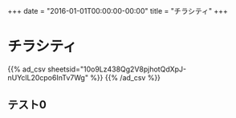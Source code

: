 +++
date = "2016-01-01T00:00:00-00:00"
title = "チラシティ"
+++
# チラシティ

{{% ad_csv sheetsid="10o9Lz438Qg2V8pjhotQdXpJ-nUYclL20cpo6InTv7Wg" %}}
{{% /ad_csv %}}

## テスト0
